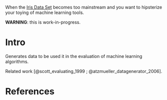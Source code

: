 When the [Iris Data Set](http://archive.ics.uci.edu/ml/datasets/Iris) becomes too mainstream and you 
want to hipsterize your toying of machine learning tools.

**WARNING**: this is work-in-progress.

# Intro

Generates data to be used it in the evaluation of machine learning algorithms.

Related work [@scott_evaluating_1999 ; @atzmueller_datagenerator_2006].

# References

